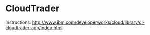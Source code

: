 # CloudTrader

Instructions: http://www.ibm.com/developerworks/cloud/library/cl-cloudtrader-app/index.html

